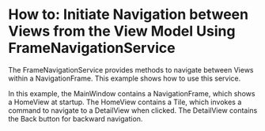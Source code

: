 # How to: Initiate Navigation between Views from the View Model Using FrameNavigationService


<p>The FrameNavigationService provides methods to navigate between Views within a NavigationFrame. This example shows how to use this service.</p><p>In this example, the MainWindow contains a NavigationFrame, which shows a HomeView at startup. The HomeView contains a Tile, which invokes a command to navigate to a DetailView when clicked. The DetailView contains the Back button for backward navigation.</p>

<br/>


